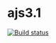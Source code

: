 # ajs3.1
[![Build status](https://ci.appveyor.com/api/projects/status/1sv70tyki9b3y1yr?svg=true)](https://ci.appveyor.com/project/Kittennik65959/ajs3-1)

